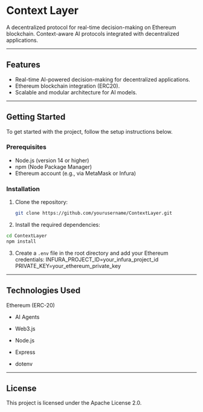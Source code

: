 # Context Layer

A decentralized protocol for real-time decision-making on Ethereum blockchain. Context-aware AI protocols integrated with decentralized applications.

---

## Features

- Real-time AI-powered decision-making for decentralized applications.
- Ethereum blockchain integration (ERC20).
- Scalable and modular architecture for AI models.

---

## Getting Started

To get started with the project, follow the setup instructions below.

### Prerequisites

- Node.js (version 14 or higher)
- npm (Node Package Manager)
- Ethereum account (e.g., via MetaMask or Infura)

### Installation

1. Clone the repository:
   ```bash
   git clone https://github.com/yourusername/ContextLayer.git
   ```
2. Install the required dependencies:
```bash
cd ContextLayer
npm install
```
3. Create a `.env` file in the root directory and add your Ethereum credentials:
INFURA_PROJECT_ID=your_infura_project_id
PRIVATE_KEY=your_ethereum_private_key

---

## Technologies Used
Ethereum (ERC-20)

- AI Agents

- Web3.js

- Node.js

- Express

- dotenv

---

## License
This project is licensed under the Apache License 2.0.
